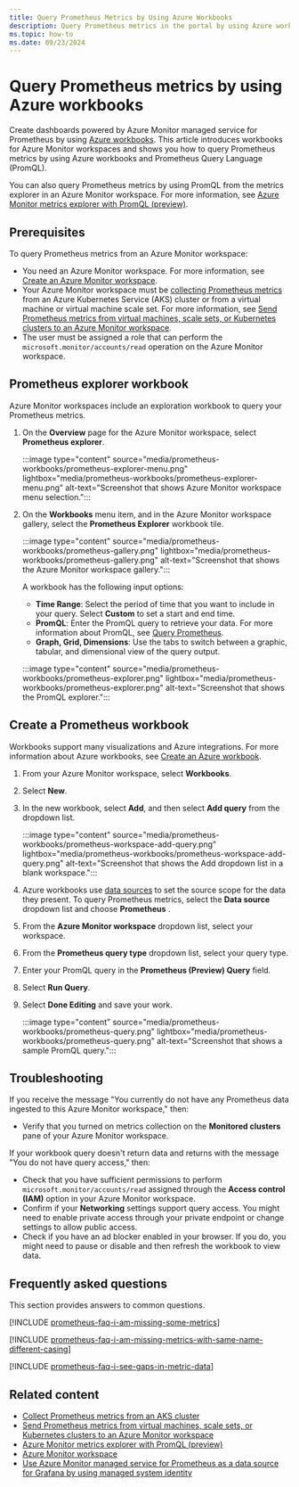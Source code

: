 ```yaml
---
title: Query Prometheus Metrics by Using Azure Workbooks
description: Query Prometheus metrics in the portal by using Azure workbooks.
ms.topic: how-to
ms.date: 09/23/2024
---
```


# Query Prometheus metrics by using Azure workbooks

Create dashboards powered by Azure Monitor managed service for Prometheus by using [Azure workbooks](../visualize/workbooks-overview.md).
This article introduces workbooks for Azure Monitor workspaces and shows you how to query Prometheus metrics by using Azure workbooks and Prometheus Query Language (PromQL).

You can also query Prometheus metrics by using PromQL from the metrics explorer in an Azure Monitor workspace. For more information, see [Azure Monitor metrics explorer with PromQL (preview)](metrics-explorer.md).

## Prerequisites

To query Prometheus metrics from an Azure Monitor workspace:

* You need an Azure Monitor workspace. For more information, see [Create an Azure Monitor workspace](azure-monitor-workspace-overview.md?tabs=azure-portal.md).
* Your Azure Monitor workspace must be [collecting Prometheus metrics](../containers/kubernetes-monitoring-enable.md#enable-prometheus-and-grafana) from an Azure Kubernetes Service (AKS) cluster or from a virtual machine or virtual machine scale set. For more information, see [Send Prometheus metrics from virtual machines, scale sets, or Kubernetes clusters to an Azure Monitor workspace](prometheus-remote-write-virtual-machines.md).
* The user must be assigned a role that can perform the `microsoft.monitor/accounts/read` operation on the Azure Monitor workspace.

## Prometheus explorer workbook

Azure Monitor workspaces include an exploration workbook to query your Prometheus metrics.

1. On the **Overview** page for the Azure Monitor workspace, select **Prometheus explorer**.

   :::image type="content" source="media/prometheus-workbooks/prometheus-explorer-menu.png" lightbox="media/prometheus-workbooks/prometheus-explorer-menu.png" alt-text="Screenshot that shows Azure Monitor workspace menu selection.":::

1. On the **Workbooks** menu item, and in the Azure Monitor workspace gallery, select the **Prometheus Explorer** workbook tile.

   :::image type="content" source="media/prometheus-workbooks/prometheus-gallery.png" lightbox="media/prometheus-workbooks/prometheus-gallery.png" alt-text="Screenshot that shows the Azure Monitor workspace gallery.":::

    A workbook has the following input options:
    
    * **Time Range**: Select the period of time that you want to include in your query. Select **Custom** to set a start and end time.
    * **PromQL**: Enter the PromQL query to retrieve your data. For more information about PromQL, see [Query Prometheus](https://prometheus.io/docs/prometheus/latest/querying/basics/#querying-prometheus).
    * **Graph, Grid, Dimensions**: Use the tabs to switch between a graphic, tabular, and dimensional view of the query output.
    
    :::image type="content" source="media/prometheus-workbooks/prometheus-explorer.png" lightbox="media/prometheus-workbooks/prometheus-explorer.png" alt-text="Screenshot that shows the PromQL explorer.":::

## Create a Prometheus workbook

Workbooks support many visualizations and Azure integrations. For more information about Azure workbooks, see [Create an Azure workbook](../visualize/workbooks-create-workbook.md).

1. From your Azure Monitor workspace, select **Workbooks**.

1. Select **New**.

1. In the new workbook, select **Add**, and then select **Add query** from the dropdown list.

   :::image type="content" source="media/prometheus-workbooks/prometheus-workspace-add-query.png" lightbox="media/prometheus-workbooks/prometheus-workspace-add-query.png" alt-text="Screenshot that shows the Add dropdown list in a blank workspace.":::

1. Azure workbooks use [data sources](../visualize/workbooks-data-sources.md#prometheus) to set the source scope for the data they present. To query Prometheus metrics, select the **Data source** dropdown list and choose **Prometheus** .

1. From the **Azure Monitor workspace** dropdown list, select your workspace.

1. From the **Prometheus query type** dropdown list, select your query type.

1. Enter your PromQL query in the **Prometheus (Preview) Query** field.

1. Select **Run Query**.

1. Select **Done Editing** and save your work.

   :::image type="content" source="media/prometheus-workbooks/prometheus-query.png" lightbox="media/prometheus-workbooks/prometheus-query.png" alt-text="Screenshot that shows a sample PromQL query.":::

## Troubleshooting

If you receive the message "You currently do not have any Prometheus data ingested to this Azure Monitor workspace," then:

* Verify that you turned on metrics collection on the **Monitored clusters** pane of your Azure Monitor workspace.

If your workbook query doesn't return data and returns with the message "You do not have query access," then:

* Check that you have sufficient permissions to perform `microsoft.monitor/accounts/read` assigned through the **Access control (IAM)** option in your Azure Monitor workspace.
* Confirm if your **Networking** settings support query access. You might need to enable private access through your private endpoint or change settings to allow public access.
* Check if you have an ad blocker enabled in your browser. If you do, you might need to pause or disable and then refresh the workbook to view data.

## Frequently asked questions

This section provides answers to common questions.

[!INCLUDE [prometheus-faq-i-am-missing-some-metrics](includes/prometheus-faq-i-am-missing-some-metrics.md)]

[!INCLUDE [prometheus-faq-i-am-missing-metrics-with-same-name-different-casing](includes/prometheus-faq-i-am-missing-metrics-with-same-name-different-casing.md)]

[!INCLUDE [prometheus-faq-i-see-gaps-in-metric-data](includes/prometheus-faq-i-see-gaps-in-metric-data.md)]

## Related content

* [Collect Prometheus metrics from an AKS cluster](../containers/kubernetes-monitoring-enable.md#enable-prometheus-and-grafana)
* [Send Prometheus metrics from virtual machines, scale sets, or Kubernetes clusters to an Azure Monitor workspace](prometheus-remote-write-virtual-machines.md)
* [Azure Monitor metrics explorer with PromQL (preview)](metrics-explorer.md)
* [Azure Monitor workspace](azure-monitor-workspace-overview.md)
* [Use Azure Monitor managed service for Prometheus as a data source for Grafana by using managed system identity](prometheus-grafana.md)
